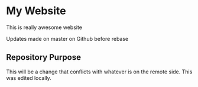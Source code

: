 # My Website

This is really awesome website

Updates made on master on Github before rebase

## Repository Purpose

This will be a change that conflicts
with whatever is on the remote side.
This was edited locally.
